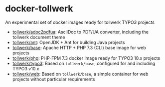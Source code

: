 # docker-tollwerk
An experimental set of docker images ready for tollwerk TYPO3 projects

* [tollwerk/adoc2pdfua](adoc2pdfua/README.md): AsciiDoc to PDF/UA converter, including the tollwerk document theme
* [tollwerk/ant](ant/README.md): OpenJDK + Ant for building Java projects 
* [tollwerk/base](base/README.md): Apache HTTP + PHP 7.3 (CLI) base image for web projects
* [tollwerk/php](php/README.md): PHP-FPM 7.3 docker image ready for TYPO3 10.x projects
* [tollwerk/typo3](typo3/README.md): Based on `tollwerk/base`, configured for and including TYPO3 v10.x 
* [tollwerk/web](web/README.md): Based on `tollwerk/base`, a simple container for web projects without particular requirements 
